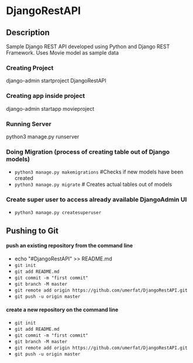 # DjangoRestAPI

## Description
Sample Django REST API developed using Python and Django REST Framework. Uses Movie model as sample data

### Creating Project
django-admin startproject DjangoRestAPI

### Creating app inside project
django-admin startapp movieproject

### Running Server
python3 manage.py runserver

### Doing Migration (process of creating table out of Django models)
* ```python3 manage.py makemigrations``` #Checks if new models have been created
* ```python3 manage.py migrate``` # Creates actual tables out of models

### Create super user to access already available DjangoAdmin UI
* ```python3 manage.py createsuperuser```

## Pushing to Git
#### push an existing repository from the command line
* echo "#DjangoRestAPI" >> README.md
* ```git init```
* ```git add README.md```
* ```git commit -m "first commit"```
* ```git branch -M master```
* ```git remote add origin https://github.com/umerfat/DjangoRestAPI.git```
* ```git push -u origin master```


#### create a new repository on the command line
* ```git init```
* ```git add README.md```
* ```git commit -m "first commit"```
* ```git branch -M master```
* ```git remote add origin https://github.com/umerfat/DjangoRestAPI.git```
* ```git push -u origin master```

